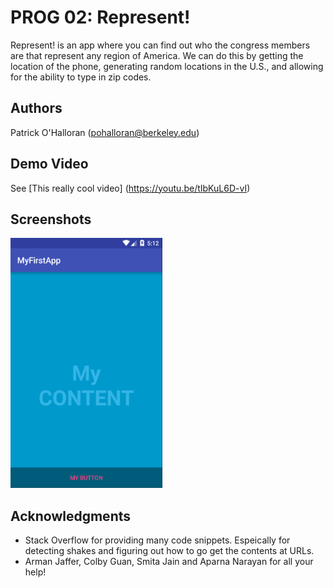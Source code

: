 # PROG 02: Represent!

Represent! is an app where you can find out who the congress members are that represent any region of America. We can do this by getting the location of the phone, generating random locations in the U.S., and allowing for the ability to type in zip codes.

## Authors

Patrick O'Halloran ([pohalloran@berkeley.edu](mailto:your_email@berkeley.edu))

## Demo Video

See [This really cool video] (https://youtu.be/tIbKuL6D-vI)

## Screenshots

<img src="screenshots/main.png" height="400" alt="Screenshot"/>

## Acknowledgments

* Stack Overflow for providing many code snippets. Espeically for detecting shakes and figuring out how to go get the contents at URLs.
* Arman Jaffer, Colby Guan, Smita Jain and Aparna Narayan for all your help!
